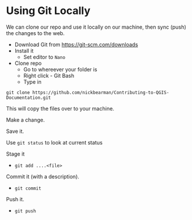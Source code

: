 # Using Git Locally

We can clone our repo and use it locally on our machine, then sync (push) the changes to the web. 

- Download Git from https://git-scm.com/downloads
- Install it
	- Set editor to `Nano`
- Clone repo
	- Go to whereever your folder is
	- Right click - Git Bash
	- Type in 

`git clone https://github.com/nickbearman/Contributing-to-QGIS-Documentation.git`

This will copy the files over to your machine. 

Make a change. 

Save it. 

Use `git status` to look at current status

Stage it
- `git add ....<file>`
  
Commit it (with a description).
- `git commit`
  
Push it.
- `git push`